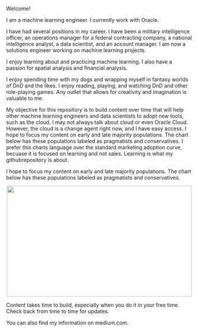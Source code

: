 

Welcome!

I am a machine learning engineer.  I currently work with Oracle. 

I have had several positions in my career.  I have been a military intelligence officer, an operations manager for a federal contracting company, a national intelligence analyst, a data scientist, and an account manager.  I am now a solutions engineer working on machine learning projects.

I enjoy learning about and practicing machine learning.  I also have a passion for spatial analysis and financial analysis.

I enjoy spending time with my dogs and wrapping myself in fantasy worlds of DnD and the likes.  I enjoy reading, playing, and watching DnD and other role-playing games.  Any outlet that allows for creativity and imagination is valuable to me.

My objective for this repository is to build content over time that will help other machine learning engineers and data scientists to adopt new tools, such as the cloud. I may not always talk about cloud or even Oracle Cloud. However, the cloud is a change agent right now, and I have easy access. I hope to focus my content on early and late majority populations.  The chart below has these populations labeled as pragmatists and conservatives.  I prefer this charts language over the standard marketing adoption curve, becuase it is focused on learning and not sales. Learning is what my githubrepository is about.

I hope to focus my content on early and late majority populations. The chart below has these populations labeled as pragmatists and conservatives. 

<p align="center">
<img src="https://github.com/nicktoscano/profile/blob/main/AdoptionCurve.jpg" width="500" height="300" >
</p>

Content takes time to build, especially when you do it in your free time.  Check back from time to time for updates.

You can also find my information on medium.com.

